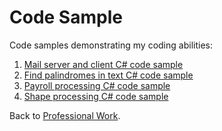 # Code Sample
Code samples demonstrating my coding abilities:

<ol>
	<li><a href="https://github.com/rasikakw/professional-work/tree/main/code/samples/mail">Mail server and client C# code sample</a></li> 
	<li><a href="https://github.com/rasikakw/professional-work/tree/main/code/samples/palindrome">Find palindromes in text C# code sample</a></li> 
	<li><a href="https://github.com/rasikakw/professional-work/tree/main/code/samples/payroll">Payroll processing C# code sample</a></li> 
	<li><a href="https://github.com/rasikakw/professional-work/tree/main/code/samples/shapes">Shape processing C# code sample</a></li> 
</ol> 

Back to <a href="https://github.com/rasikakw/professional-work">Professional Work</a>. 